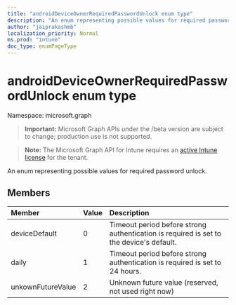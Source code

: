 ```yaml
---
title: "androidDeviceOwnerRequiredPasswordUnlock enum type"
description: "An enum representing possible values for required password unlock."
author: "jaiprakashmb"
localization_priority: Normal
ms.prod: "intune"
doc_type: enumPageType
---
```


# androidDeviceOwnerRequiredPasswordUnlock enum type

Namespace: microsoft.graph

> **Important:** Microsoft Graph APIs under the /beta version are subject to change; production use is not supported.

> **Note:** The Microsoft Graph API for Intune requires an [active Intune license](https://go.microsoft.com/fwlink/?linkid=839381) for the tenant.

An enum representing possible values for required password unlock.

## Members
|Member|Value|Description|
|:---|:---|:---|
|deviceDefault|0|Timeout period before strong authentication is required is set to the device's default.|
|daily|1|Timeout period before strong authentication is required is set to 24 hours.|
|unkownFutureValue|2|Unknown future value (reserved, not used right now)|






